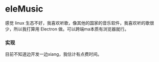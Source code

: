 # eleMusic

感觉 linux 生态不好，我喜欢听歌，像其他的国家的音乐软件，我喜欢听的歌很少，所以我打算用 Electron 做。可以跨端ma本质有浏览器就行。

### 实现

目前不知道边开发一边xiang，我估计有点费时间。
